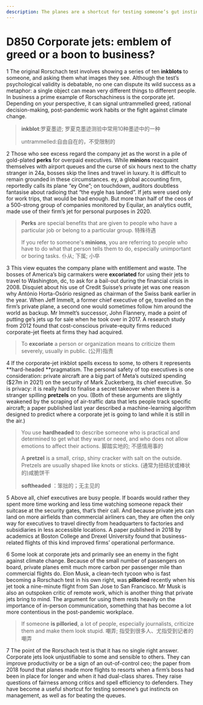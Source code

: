 ```yaml
---
description: The planes are a shortcut for testing someone’s gut instincts on management
---
```


# D850 Corporate jets: emblem of greed or a boon to business?
1 The original Rorschach test involves showing a series of ten **inkblots** to someone, and asking them what images they see. Although the test’s psychological validity is debatable, no one can dispute its wild success as a metaphor: a single object can mean very different things to different people. In business a prime example of Rorschachiness is the corporate jet. Depending on your perspective, it can signal untrammelled greed, rational decision-making, post-pandemic work habits or the fight against climate change.

> **inkblot**:罗夏墨迹; 罗夏克墨迹测验中常用10种墨迹中的一种
 > 
> untrammelled:自由自在的，不受限制的
 > 

2 Those who see excess regard the company jet as the worst in a pile of gold-plated **perks** for overpaid executives. While **minions** reacquaint themselves with airport queues and the curse of six hours next to the chatty stranger in 24a, bosses skip the lines and travel in luxury. It is difficult to remain grounded in these circumstances. ey, a global accounting firm, reportedly calls its plane “ey One”; on touchdown, auditors doubtless fantasise about radioing that “the eygle has landed”. If jets were used only for work trips, that would be bad enough. But more than half of the ceos of a 500-strong group of companies monitored by Equilar, an analytics outfit, made use of their firm’s jet for personal purposes in 2020.

> **Perks** are special benefits that are given to people who have a particular job or belong to a particular group. 特殊待遇
 > 
> If you refer to someone's **minions**, you are referring to people who have to do what that person tells them to do, especially unimportant or boring tasks. 仆从; 下属; 小卒
 > 

3 This view equates the company plane with entitlement and waste. The bosses of America’s big carmakers were **excoriated** for using their jets to travel to Washington, dc, to ask for a bail-out during the financial crisis in 2008. Disquiet about his use of Credit Suisse’s private jet was one reason why António Horta-Osório resigned as chairman of the Swiss bank earlier in the year. When Jeff Immelt, a former chief executive of ge, travelled on the firm’s private plane, a second one would sometimes follow him around the world as backup. Mr Immelt’s successor, John Flannery, made a point of putting ge’s jets up for sale when he took over in 2017. A research study from 2012 found that cost-conscious private-equity firms reduced corporate-jet fleets at firms they had acquired.

> To **excoriate** a person or organization means to criticize them severely, usually in public. (公开)指责
 > 

4 If the corporate-jet inkblot spells excess to some, to others it represents **hard-headed **pragmatism. The personal safety of top executives is one consideration: private aircraft are a big part of Meta’s outsized spending ($27m in 2021) on the security of Mark Zuckerberg, its chief executive. So is privacy: it is really hard to finalise a secret takeover when there is a stranger spilling **pretzels** on you. (Both of these arguments are slightly weakened by the scraping of air-traffic data that lets people track specific aircraft; a paper published last year described a machine-learning algorithm designed to predict where a corporate jet is going to land while it is still in the air.)

> You use **hardheaded** to describe someone who is practical and determined to get what they want or need, and who does not allow emotions to affect their actions. 脚踏实地的; 不感情用事的
 > 
> A **pretzel** is a small, crisp, shiny cracker with salt on the outside. Pretzels are usually shaped like knots or sticks. (通常为扭结状或棒状的)咸脆饼干
 > 
> **softheaded** ：笨拙的；无主见的
 > 

5 Above all, chief executives are busy people. If boards would rather they spent more time working and less time watching someone repack their suitcase at the security gates, that’s their call. And because private jets can land on more airfields than commercial airliners can, they are often the only way for executives to travel directly from headquarters to factories and subsidiaries in less accessible locations. A paper published in 2018 by academics at Boston College and Drexel University found that business-related flights of this kind improved firms’ operational performance.

6 Some look at corporate jets and primarily see an enemy in the fight against climate change. Because of the small number of passengers on board, private planes emit much more carbon per passenger mile than commercial flights do. Elon Musk, a clean-tech tycoon who is fast becoming a Rorschach test in his own right, was **pilloried** recently when his jet took a nine-minute flight from San Jose to San Francisco. Mr Musk is also an outspoken critic of remote work, which is another thing that private jets bring to mind. The argument for using them rests heavily on the importance of in-person communication, something that has become a lot more contentious in the post-pandemic workplace.

> If someone **is pilloried**, a lot of people, especially journalists, criticize them and make them look stupid. 嘲弄; 指受到很多人、尤指受到记者的嘲弄
 > 

7 The point of the Rorschach test is that it has no single right answer. Corporate jets look unjustifiable to some and sensible to others. They can improve productivity or be a sign of an out-of-control ceo; the paper from 2018 found that planes made more flights to resorts when a firm’s boss had been in place for longer and when it had dual-class shares. They raise questions of fairness among critics and spell efficiency to defenders. They have become a useful shortcut for testing someone’s gut instincts on management, as well as for beating the queues.

